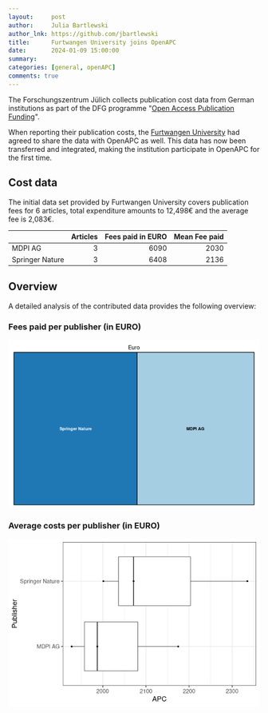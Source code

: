 ```yaml
---
layout:     post
author:     Julia Bartlewski
author_lnk: https://github.com/jbartlewski
title:      Furtwangen University joins OpenAPC
date:       2024-01-09 15:00:00
summary:    
categories: [general, openAPC]
comments: true
---
```





The Forschungszentrum Jülich collects publication cost data from German institutions as part of the DFG programme "[Open Access Publication Funding](https://www.fz-juelich.de/en/zb/open-science/open-access/monitoring-dfg-oa-publication-funding)".

When reporting their publication costs, the [Furtwangen University](https://www.hs-furtwangen.de/en/) had agreed to share the data with OpenAPC as well. This data has now been transferred and integrated, making the institution participate in OpenAPC for the first time.


## Cost data



The initial data set provided by Furtwangen University covers publication fees for 6 articles, total expenditure amounts to 12,498€ and the average fee is 2,083€.



|                | Articles| Fees paid in EURO| Mean Fee paid|
|:---------------|--------:|-----------------:|-------------:|
|MDPI AG         |        3|              6090|          2030|
|Springer Nature |        3|              6408|          2136|



## Overview

A detailed analysis of the contributed data provides the following overview:

### Fees paid per publisher (in EURO)

![plot of chunk tree_furtwangen_2024_01_09_full](/figure/tree_furtwangen_2024_01_09_full-1.png)

###  Average costs per publisher (in EURO)

![plot of chunk box_furtwangen_2024_01_09_publisher_full](/figure/box_furtwangen_2024_01_09_publisher_full-1.png)

